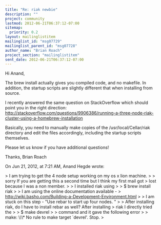 ```yaml
---
title: "Re: riak newbie"
description: ""
project: community
lastmod: 2012-06-21T06:37:12-07:00
sitemap:
  priority: 0.2
layout: mailinglistitem
mailinglist_id: "msg07729"
mailinglist_parent_id: "msg07728"
author_name: "Brian Roach"
project_section: "mailinglistitem"
sent_date: 2012-06-21T06:37:12-07:00
---
```



Hi Anand,

The brew install actually gives you compiled code, and no makefile. In 
addition, the startup scripts are slightly different that when installing from 
source.

I recently answered the same question on StackOverflow which should point you 
in the right direction:
http://stackoverflow.com/questions/9906386/running-a-three-node-riak-cluster-using-a-homebrew-installation

Basically, you need to manually make copies of the /usr/local/Cellar/riak 
directory and edit the files accordingly, including the startup scripts 
themselves. 

Please let us know if you have additional questions!

Thanks,
Brian Roach


On Jun 21, 2012, at 7:21 AM, Anand Hegde wrote:

&gt; I am trying to get the 4 node setup working on my os x lion machine.
&gt; 
&gt; sorry If you are getting this a second time but I think my first mail got 
&gt; lost because I was a non member.
&gt; 
&gt; I installed riak using 
&gt; 
&gt; $ brew install riak
&gt; 
&gt; I am using the online documentation available - 
&gt; http://wiki.basho.com/Building-a-Development-Environment.html
&gt; 
&gt; I am stuck on this step - "Use rebar to start up four nodes. "
&gt; 
&gt; After installing riak, do I have to install rebar as well? After installing 
&gt; riak I directly tried the 
&gt; 
&gt; $ make devrel 
&gt; 
&gt; command and it gave the following error 
&gt; 
&gt; make: \\*\\*\\* No rule to make target `devrel'. Stop.
&gt; 
